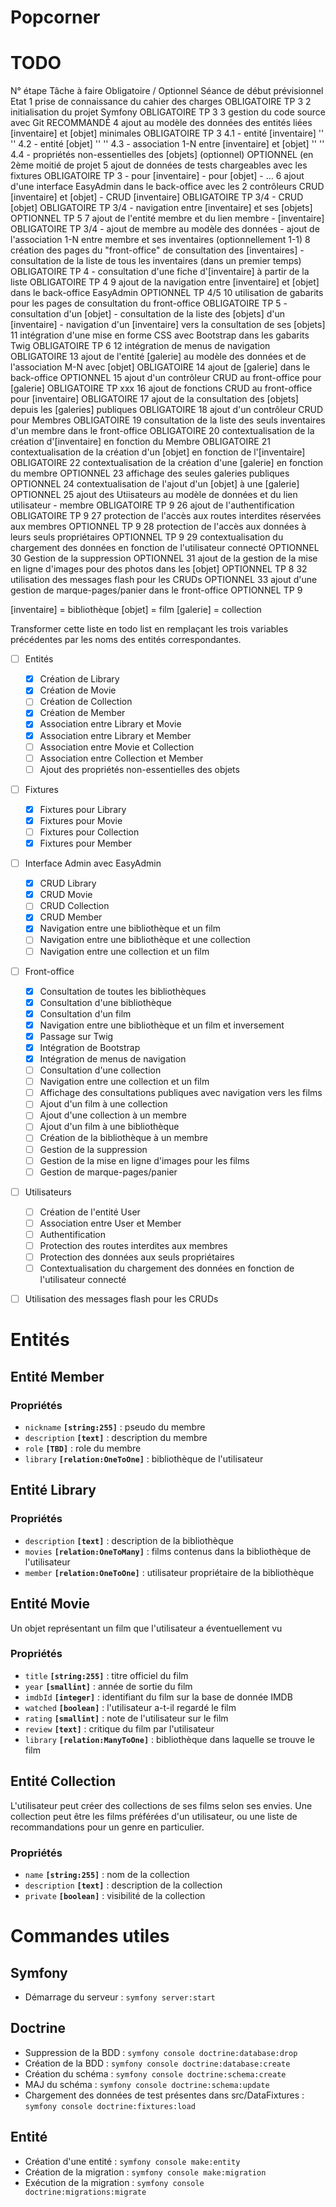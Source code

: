 # Popcorner

# TODO


N° étape	Tâche à faire	Obligatoire / Optionnel	Séance de début prévisionnel	Etat
1	prise de connaissance du cahier des charges	OBLIGATOIRE	TP 3
2	initialisation du projet Symfony	OBLIGATOIRE	TP 3
3	gestion du code source avec Git	RECOMMANDÉ
4	ajout au modèle des données des entités liées [inventaire] et [objet] minimales	OBLIGATOIRE	TP 3
4.1	- entité [inventaire]	''	''
4.2	- entité [objet]	''	''
4.3	- association 1-N entre [inventaire] et [objet]	''	''
4.4	- propriétés non-essentielles des [objets] (optionnel)	OPTIONNEL	(en 2ème moitié de projet
5	ajout de données de tests chargeables avec les fixtures	OBLIGATOIRE	TP 3
 	- pour [inventaire]
 	- pour [objet]
 	- …
6	ajout d'une interface EasyAdmin dans le back-office avec les 2 contrôleurs CRUD [inventaire] et [objet]
 	- CRUD [inventaire]	OBLIGATOIRE	TP 3/4
 	- CRUD [objet]	OBLIGATOIRE	TP 3/4
 	- navigation entre [inventaire] et ses [objets]	OPTIONNEL	TP 5
7	ajout de l'entité membre et du lien membre - [inventaire]	OBLIGATOIRE	TP 3/4
 	- ajout de membre au modèle des données
 	- ajout de l'association 1-N entre membre et ses inventaires (optionnellement 1-1)
8	création des pages du "front-office" de consultation des [inventaires]
 	- consultation de la liste de tous les inventaires (dans un premier temps)	OBLIGATOIRE	TP 4
 	- consultation d'une fiche d'[inventaire] à partir de la liste	OBLIGATOIRE	TP 4
9	ajout de la navigation entre [inventaire] et [objet] dans le back-office EasyAdmin	OPTIONNEL	TP 4/5
10	utilisation de gabarits pour les pages de consultation du front-office	OBLIGATOIRE	TP 5
 	- consultation d'un [objet]
 	- consultation de la liste des [objets] d'un [inventaire]
 	- navigation d'un [inventaire] vers la consultation de ses [objets]
11	intégration d'une mise en forme CSS avec Bootstrap dans les gabarits Twig	OBLIGATOIRE	TP 6
12	intégration de menus de navigation	OBLIGATOIRE
13	ajout de l'entité [galerie] au modèle des données et de l'association M-N avec [objet]	OBLIGATOIRE
14	ajout de [galerie] dans le back-office	OPTIONNEL
15	ajout d'un contrôleur CRUD au front-office pour [galerie]	OBLIGATOIRE	TP xxx
16	ajout de fonctions CRUD au front-office pour [inventaire]	OBLIGATOIRE
17	ajout de la consultation des [objets] depuis les [galeries] publiques	OBLIGATOIRE
18	ajout d'un contrôleur CRUD pour Membres	OBLIGATOIRE
19	consultation de la liste des seuls inventaires d'un membre dans le front-office	OBLIGATOIRE
20	contextualisation de la création d'[inventaire] en fonction du Membre	OBLIGATOIRE
21	contextualisation de la création d'un [objet] en fonction de l'[inventaire]	OBLIGATOIRE
22	contextualisation de la création d'une [galerie] en fonction du membre	OPTIONNEL
23	affichage des seules galeries publiques	OPTIONNEL
24	contextualisation de l'ajout d'un [objet] à une [galerie]	OPTIONNEL
25	ajout des Utiisateurs au modèle de données et du lien utilisateur - membre	OBLIGATOIRE	TP 9
26	ajout de l'authentification	OBLIGATOIRE	TP 9
27	protection de l'accès aux routes interdites réservées aux membres	OPTIONNEL	TP 9
28	protection de l'accès aux données à leurs seuls propriétaires	OPTIONNEL	TP 9
29	contextualisation du chargement des données en fonction de l'utilisateur connecté	OPTIONNEL
30	Gestion de la suppression	OPTIONNEL
31	ajout de la gestion de la mise en ligne d'images pour des photos dans les [objet]	OPTIONNEL	TP 8
32	utilisation des messages flash pour les CRUDs	OPTIONNEL
33	ajout d'une gestion de marque-pages/panier dans le front-office	OPTIONNEL	TP 9

[inventaire] = bibliothèque
[objet] = film
[galerie] = collection

Transformer cette liste en todo list en remplaçant les trois variables précédentes par les noms des entités correspondantes.

- [ ] Entités
    - [x] Création de Library
    - [x] Création de Movie
    - [ ] Création de Collection
    - [x] Création de Member
    - [x] Association entre Library et Movie
    - [x] Association entre Library et Member
    - [ ] Association entre Movie et Collection
    - [ ] Association entre Collection et Member
    - [ ] Ajout des propriétés non-essentielles des objets
- [ ] Fixtures
    - [x] Fixtures pour Library
    - [x] Fixtures pour Movie
    - [ ] Fixtures pour Collection
    - [x] Fixtures pour Member
- [ ] Interface Admin avec EasyAdmin
    - [x] CRUD Library
    - [x] CRUD Movie
    - [ ] CRUD Collection
    - [x] CRUD Member
    - [x] Navigation entre une bibliothèque et un film
    - [ ] Navigation entre une bibliothèque et une collection
    - [ ] Navigation entre une collection et un film
- [ ] Front-office
    - [x] Consultation de toutes les bibliothèques
    - [x] Consultation d'une bibliothèque
    - [x] Consultation d'un film
    - [x] Navigation entre une bibliothèque et un film et inversement
    - [x] Passage sur Twig
    - [x] Intégration de Bootstrap
    - [x] Intégration de menus de navigation
    - [ ] Consultation d'une collection
    - [ ] Navigation entre une collection et un film
    - [ ] Affichage des consultations publiques avec navigation vers les films
    - [ ] Ajout d'un film à une collection
    - [ ] Ajout d'une collection à un membre
    - [ ] Ajout d'un film à une bibliothèque
    - [ ] Création de la bibliothèque à un membre
    - [ ] Gestion de la suppression
    - [ ] Gestion de la mise en ligne d'images pour les films
    - [ ] Gestion de marque-pages/panier
- [ ] Utilisateurs
    - [ ] Création de l'entité User
    - [ ] Association entre User et Member
    - [ ] Authentification
    - [ ] Protection des routes interdites aux membres
    - [ ] Protection des données aux seuls propriétaires
    - [ ] Contextualisation du chargement des données en fonction de l'utilisateur connecté
- [ ] Utilisation des messages flash pour les CRUDs



# Entités

## Entité Member

### Propriétés
- `nickname` **`[string:255]`** : pseudo du membre
- `description` **`[text]`** : description du membre
- `role` **`[TBD]`** : role du membre
- `library` **`[relation:OneToOne]`** : bibliothèque de l'utilisateur


## Entité Library

### Propriétés
- `description` **`[text]`** : description de la bibliothèque
- `movies` **`[relation:OneToMany]`** : films contenus dans la bibliothèque de l'utilisateur
- `member` **`[relation:OneToOne]`** : utilisateur propriétaire de la bibliothèque

## Entité Movie
Un objet représentant un film que l'utilisateur a éventuellement vu

### Propriétés
- `title` **`[string:255]`** : titre officiel du film
- `year` **`[smallint]`** : année de sortie du film
- `imdbId` **`[integer]`** : identifiant du film sur la base de donnée IMDB
- `watched` **`[boolean]`** : l'utilisateur a-t-il regardé le film
- `rating` **`[smallint]`** : note de l'utilisateur sur le film
- `review` **`[text]`** : critique du film par l'utilisateur
- `library` **`[relation:ManyToOne]`** : bibliothèque dans laquelle se trouve le film


## Entité Collection
L'utilisateur peut créer des collections de ses films selon ses envies. Une collection peut être les films préférées d'un utilisateur, ou une liste de recommandations pour un genre en particulier.

### Propriétés
- `name` **`[string:255]`** : nom de la collection
- `description` **`[text]`** : description de la collection
- `private` **`[boolean]`** : visibilité de la collection


# Commandes utiles

## Symfony

- Démarrage du serveur : `symfony server:start`

## Doctrine

- Suppression de la BDD : `symfony console doctrine:database:drop`
- Création de la BDD : `symfony console doctrine:database:create`
- Création du schéma : `symfony console doctrine:schema:create`
- MAJ du schéma : `symfony console doctrine:schema:update`
- Chargement des données de test présentes dans src/DataFixtures : `symfony console doctrine:fixtures:load`

## Entité

- Création d'une entité : `symfony console make:entity`
- Création de la migration : `symfony console make:migration`
- Exécution de la migration : `symfony console doctrine:migrations:migrate`
